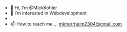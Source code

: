 - 👋 Hi, I’m @MickKohler
- 👀 I’m interested in Webdevelopment
- 
- 📫 How to reach me ... mkhorrheim2304@gmail.com

<!---
MickKohler/MickKohler is a ✨ special ✨ repository because its `README.md` (this file) appears on your GitHub profile.
You can click the Preview link to take a look at your changes.
--->
